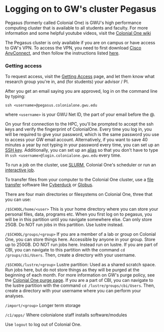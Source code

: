 # Logging on to GW's cluster Pegasus
Pegasus (formerly called Colonial One) is GWU's high performance computing cluster that is available to all students and faculty. For more information and some helpful youtube videos, visit the [Colonial One wiki](https://colonialone.gwu.edu/)

The Pegasus cluster is only available if you are on campus or have access to GW's VPN. To access the VPN, you need to first download [Cisco AnyConnect](https://my.gwu.edu/mod/downloads/?category=VPN), and then follow the instructions listed [here](https://seascf.seas.gwu.edu/vpn-access).

### Getting access
To request access, visit the [Getting Access](https://colonialone.gwu.edu/getting-access/) page, and let them know what research group you're in, and (for students) your advisor / PI.

After you get an email saying you are approved, log in on the command line by typing:

`ssh <username>@pegasus.colonialone.gwu.edu`

where `<username>` is your GWU Net ID, the part of your email before the @.

On your first connection to the HPC, you'll be prompted to accept the ssh keys and verify the fingerprint of ColonialOne. Every time you log in, you will be required to give your password, which is the same password you use to access your GW email account. Alternatively, if you want to save 40 minutes a year by not typing in your password every time, you can set up an [SSH key](https://www.digitalocean.com/community/tutorials/how-to-set-up-ssh-keys--2). Additionally, you can set up an [alias](alias.md) so that you don't have to type in `ssh <username>@login.colonialone.gwu.edu` every time.

To run a job on the cluster, use [SLURM](slurm.md), Colonial One's scheduler or run an [interactive job](interactive_jobs.md).

To transfer files from your computer to the Colonial One cluster, use a [file transfer](filetransfer.md) software like [Cyberduck](https://cyberduck.io/) or [Globus](https://www.globus.org/). 

There are four main directories or filesystems on Colonial One, three that you can use:

`/$SCHOOL/home/<user>`
This is your home directory where you can store your personal files, data, programs etc. When you first log on to pegasus, you will be in this partition until you navigate somewhere else. Can only store 25GB. Do NOT run jobs in this partition. Use lustre instead.

`/$SCHOOL/groups/<group>` 
If you are a member of a lab or group on Colonial One, you can store things here. Accessible by anyone in your group. Store up to 250GB. DO NOT run jobs here. Instead run on lustre. If you are part of CBI, you can navigate to this partition with the command `cd /groups/cbi/Users`. Then, create a directory with your username. 

`/$SCHOOL/lustre/<group>`
Lustre partition: Used as a shared scratch space. Run jobs here, but do not store things as they will be purged at the beginning of each month. For more information on GW's purge policy, see the [Colonial One purge page](https://colonialone.gwu.edu/quick-start/purge-policy-for-colonial-one-lustre-filesystem-lustregroups/). If you are a part of CBI, you can navigate to the lustre partition with the command `cd /lustre/groups/cbi/Users`. Then, create a directory with your username where you can perform your analyses.

`/import/<group>`
Longer term storage 

`/c1/apps/`
Where colonialone staff installs software/modules


Use `logout` to log out of Colonial One.

